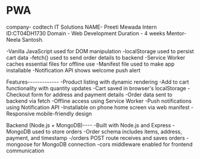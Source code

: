 # PWA
company- codtech IT Solutions
NAME- Preeti Mewada
Intern ID:CT04DH1730
Domain - Web Development
Duration - 4 weeks
Mentor- Neela Santosh.


-Vanilla JavaScript used for DOM manipulation
-localStorage used to persist cart data
-fetch() used to send order details to backend
-Service Worker caches essential files for offline use
-Manifest file used to make app installable
-Notification API shows welcome push alert

 Features-------------
-Product listing with dynamic rendering
-Add to cart functionality with quantity updates
-Cart saved in browser's localStorage
-Checkout form for address and payment details
-Order data sent to backend via fetch
-Offline access using Service Worker
-Push notifications using Notification API
-Installable on phone home screen via web manifest
-Responsive mobile-friendly design

Backend (Node.js + MongoDB)----
-Built with Node.js and Express
-MongoDB used to store orders
-Order schema includes items, address, payment, and timestamp
-/orders POST route receives and saves orders
-mongoose for MongoDB connection
-cors middleware enabled for frontend communication





